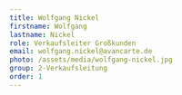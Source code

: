 ```yaml
---
title: Wolfgang Nickel
firstname: Wolfgang
lastname: Nickel
role: Verkaufsleiter Großkunden
email: wolfgang.nickel@avancarte.de
photo: /assets/media/wolfgang-nickel.jpg
group: 2-Verkaufsleitung
order: 1
---
```

